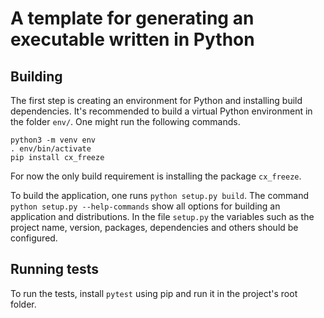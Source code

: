 # A template for generating an executable written in Python

## Building

The first step is creating an environment for Python and installing
build dependencies. It's recommended to build a virtual Python
environment in the folder `env/`. One might run the following
commands.

```
python3 -m venv env
. env/bin/activate
pip install cx_freeze
```

For now the only build requirement is installing the package `cx_freeze`.

To build the application, one runs `python setup.py build`. The
command `python setup.py --help-commands` show all options for
building an application and distributions. In the file `setup.py`
the variables such as the project name, version, packages,
dependencies and others should be configured.

## Running tests

To run the tests, install `pytest` using pip and run it in the
project's root folder.
